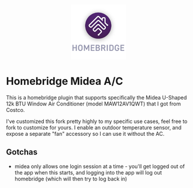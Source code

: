 <p align="center">

<img src="https://github.com/homebridge/branding/raw/latest/logos/homebridge-wordmark-logo-vertical.png" width="150">

</p>

# Homebridge Midea A/C

This is a homebridge plugin that supports specifically the Midea U-Shaped 12k BTU Window Air Conditioner (model MAW12AV1QWT) that I got from Costco.

I've customized this fork pretty highly to my specific use cases, feel free to fork to customize for yours. I enable an outdoor temperature sensor, and expose a separate "fan" accessory so I can use it without the AC.

## Gotchas

* midea only allows one login session at a time - you'll get logged out of the app when this starts, and logging into the app will log out homebridge (which will then try to log back in)
